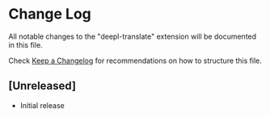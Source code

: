 # Change Log
All notable changes to the "deepl-translate" extension will be documented in this file.

Check [Keep a Changelog](http://keepachangelog.com/) for recommendations on how to structure this file.

## [Unreleased]
- Initial release